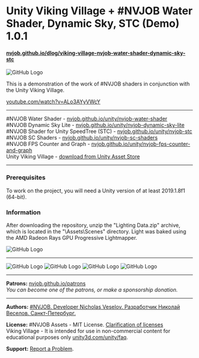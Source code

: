 # Unity Viking Village + #NVJOB Water Shader, Dynamic Sky, STC (Demo) 1.0.1
#### [nvjob.github.io/dlog/viking-village-nvjob-water-shader-dynamic-sky-stc](https://nvjob.github.io/dlog/viking-village-nvjob-water-shader-dynamic-sky-stc)

![GitHub Logo](https://raw.githubusercontent.com/nvjob/nvjob.github.io/master/repo/devlog/viking%20village%20and%20nvjob/101/pic/12.jpg)

This is a demonstration of the work of #NVJOB shaders in conjunction with the Unity Viking Village.

[youtube.com/watch?v=ALo3AYyVWcY](https://www.youtube.com/watch?v=ALo3AYyVWcY)

------------------------------------

#NVJOB Water Shader - [nvjob.github.io/unity/nvjob-water-shader](https://nvjob.github.io/unity/nvjob-water-shader) <br/>
#NVJOB Dynamic Sky Lite - [nvjob.github.io/unity/nvjob-dynamic-sky-lite](https://nvjob.github.io/unity/nvjob-dynamic-sky-lite) <br/>
#NVJOB Shader for Unity SpeedTree (STC) - [nvjob.github.io/unity/nvjob-stc](https://nvjob.github.io/unity/nvjob-stc) <br/>
#NVJOB SC Shaders - [nvjob.github.io/unity/nvjob-sc-shaders](https://nvjob.github.io/unity/nvjob-sc-shaders) <br/>
#NVJOB FPS Counter and Graph - [nvjob.github.io/unity/nvjob-fps-counter-and-graph](https://nvjob.github.io/unity/nvjob-fps-counter-and-graph) <br/>
Unity Viking Village - [download from Unity Asset Store](https://assetstore.unity.com/packages/essentials/tutorial-projects/viking-village-29140)

------------------------------------

### Prerequisites
To work on the project, you will need a Unity version of at least 2019.1.8f1 (64-bit).

### Information
After downloading the repository, unzip the "Lighting Data.zip" archive, which is located in the "\Assets\Scenes\" directory.
Light was baked using the AMD Radeon Rays GPU Progressive Lightmapper.

![GitHub Logo](https://raw.githubusercontent.com/nvjob/nvjob.github.io/master/repo/devlog/viking%20village%20and%20nvjob/101/pic/18.jpg)

-------------------------------------------------------------------

![GitHub Logo](https://raw.githubusercontent.com/nvjob/nvjob.github.io/master/repo/devlog/viking%20village%20and%20nvjob/101/pic/5.jpg)
![GitHub Logo](https://raw.githubusercontent.com/nvjob/nvjob.github.io/master/repo/devlog/viking%20village%20and%20nvjob/101/pic/11.jpg)
![GitHub Logo](https://raw.githubusercontent.com/nvjob/nvjob.github.io/master/repo/devlog/viking%20village%20and%20nvjob/101/pic/9.jpg)
![GitHub Logo](https://raw.githubusercontent.com/nvjob/nvjob.github.io/master/repo/devlog/viking%20village%20and%20nvjob/101/pic/7.jpg)

-------------------------------------------------------------------

**Patrons:** [nvjob.github.io/patrons](https://nvjob.github.io/patrons)<br>
*You can become one of the patrons, or make a sponsorship donation.*

-------------------------------------------------------------------

**Authors:** [#NVJOB. Developer Nicholas Veselov. Разработчик Николай Веселов. Санкт-Петербург.](https://nvjob.github.io)

**License:** #NVJOB Assets - MIT License. [Clarification of licenses](https://nvjob.github.io/mit-license)<br/>
Viking Village - It is intended for use in non-commercial content for educational purposes only [unity3d.com/unity/faq](https://unity3d.com/unity/faq).

**Support:** [Report a Problem](https://nvjob.github.io/reportaproblem/).
